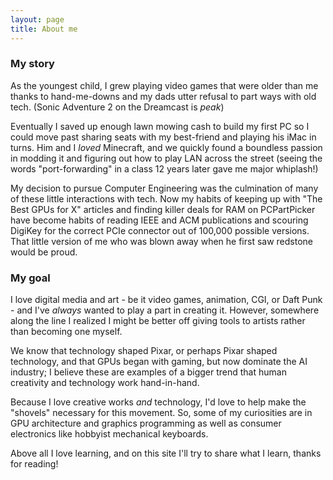 ```yaml
---
layout: page
title: About me
---
```


### My story
As the youngest child, I grew playing video games that were older than me thanks to hand-me-downs and my dads utter refusal to part ways with old tech. (Sonic Adventure 2 on the Dreamcast is *peak*)

Eventually I saved up enough lawn mowing cash to build my first PC so I could move past sharing seats with my best-friend and playing his iMac in turns. Him and I *loved* Minecraft, and we quickly found a boundless passion in modding it and figuring out how to play LAN across the street (seeing the words "port-forwarding" in a class 12 years later gave me major whiplash!)

My decision to pursue Computer Engineering was the culmination of many of these little interactions with tech. Now my habits of keeping up with "The Best GPUs for X" articles and finding killer deals for RAM on PCPartPicker have become habits of reading IEEE and ACM publications and scouring DigiKey for the correct PCIe connector out of 100,000 possible versions. That little version of me who was blown away when he first saw redstone would be proud.

### My goal
I love digital media and art - be it video games, animation, CGI, or Daft Punk - and I've *always* wanted to play a part in creating it. However, somewhere along the line I realized I might be better off giving tools to artists rather than becoming one myself. 

We know that technology shaped Pixar, or perhaps Pixar shaped technology, and that GPUs began with gaming, but now dominate the AI industry; I believe these are examples of a bigger trend that human creativity and technology work hand-in-hand.

Because I love creative works *and* technology, I'd love to help make the "shovels" necessary for this movement. So, some of my curiosities are in GPU architecture and graphics programming as well as consumer electronics like hobbyist mechanical keyboards. 

Above all I love learning, and on this site I'll try to share what I learn, thanks for reading!



